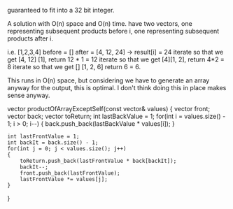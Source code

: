 guaranteed to fit into a 32 bit integer.

A solution with O(n) space and O(n) time. 
have two vectors, one representing subsequent products before i, one representing subsequent products after i. 

i.e.
[1,2,3,4]
before = []
after = [4, 12, 24] -> result[i] = 24
iterate so that we get [4, 12] [1], return 12 * 1 = 12
iterate so that we get [4][1, 2], return 4*2 = 8
iterate so that we get [] [1, 2, 6] return 6 = 6.

This runs in O(n) space, but considering we have to generate an array anyway for the output, this is optimal. I don't think doing this in place makes sense anyway. 

vector<int> productOfArrayExceptSelf(const vector<int>& values)
{
    vector<int> front;
    vector<int> back;
    vector<int> toReturn;
    int lastBackValue = 1;
    for(int i = values.size() - 1; i > 0; i--)
    {
        back.push_back(lastBackValue * values[i]);
    }

    int lastFrontValue = 1;
    int backIt = back.size() - 1;
    for(int j = 0; j < values.size(); j++)
    {
        toReturn.push_back(lastFrontValue * back[backIt]);
        backIt--;
        front.push_back(lastFrontValue);
        lastFrontValue *= values[j];
    }
}
